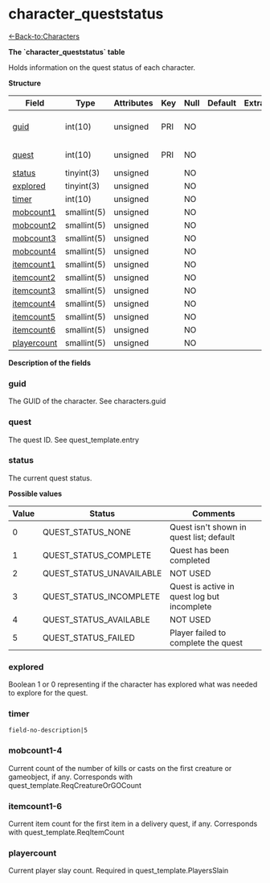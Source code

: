 # character\_queststatus

[<-Back-to:Characters](database-characters.md)

**The \`character\_queststatus\` table**

Holds information on the quest status of each character.

**Structure**

| Field             | Type        | Attributes | Key | Null | Default | Extra | Comment                  |
|-------------------|-------------|------------|-----|------|---------|-------|--------------------------|
| [guid][1]         | int(10)     | unsigned   | PRI | NO   |         |       | Global Unique Identifier |
| [quest][2]        | int(10)     | unsigned   | PRI | NO   |         |       | Quest Identifier         |
| [status][3]       | tinyint(3)  | unsigned   |     | NO   |         |       |                          |
| [explored][4]     | tinyint(3)  | unsigned   |     | NO   |         |       |                          |
| [timer][5]        | int(10)     | unsigned   |     | NO   |         |       |                          |
| [mobcount1][6]    | smallint(5) | unsigned   |     | NO   |         |       |                          |
| [mobcount2][7]    | smallint(5) | unsigned   |     | NO   |         |       |                          |
| [mobcount3][8]    | smallint(5) | unsigned   |     | NO   |         |       |                          |
| [mobcount4][9]    | smallint(5) | unsigned   |     | NO   |         |       |                          |
| [itemcount1][10]  | smallint(5) | unsigned   |     | NO   |         |       |                          |
| [itemcount2][11]  | smallint(5) | unsigned   |     | NO   |         |       |                          |
| [itemcount3][12]  | smallint(5) | unsigned   |     | NO   |         |       |                          |
| [itemcount4][13]  | smallint(5) | unsigned   |     | NO   |         |       |                          |
| [itemcount5][14]  | smallint(5) | unsigned   |     | NO   |         |       |                          |
| [itemcount6][15]  | smallint(5) | unsigned   |     | NO   |         |       |                          |
| [playercount][16] | smallint(5) | unsigned   |     | NO   |         |       |                          |

[1]: #guid
[2]: #quest
[3]: #status
[4]: #explored
[5]: #timer
[6]: #mobcount1
[7]: #mobcount2
[8]: #mobcount3
[9]: #mobcount4
[10]: #itemcount1
[11]: #itemcount2
[12]: #itemcount3
[13]: #itemcount4
[14]: #itemcount5
[15]: #itemcount6
[16]: #playercount

**Description of the fields**

### guid

The GUID of the character. See characters.guid

### quest

The quest ID. See quest\_template.entry

### status

The current quest status.

**Possible values**

| Value | Status                     | Comments                                    |
|-------|----------------------------|---------------------------------------------|
| 0     | QUEST\_STATUS\_NONE        | Quest isn't shown in quest list; default    |
| 1     | QUEST\_STATUS\_COMPLETE    | Quest has been completed                    |
| 2     | QUEST\_STATUS\_UNAVAILABLE | NOT USED                                    |
| 3     | QUEST\_STATUS\_INCOMPLETE  | Quest is active in quest log but incomplete |
| 4     | QUEST\_STATUS\_AVAILABLE   | NOT USED                                    |
| 5     | QUEST\_STATUS\_FAILED      | Player failed to complete the quest         |

### explored

Boolean 1 or 0 representing if the character has explored what was needed to explore for the quest.

### timer

`field-no-description|5`

### mobcount1-4

Current count of the number of kills or casts on the first creature or gameobject, if any. Corresponds with quest\_template.ReqCreatureOrGOCount

### itemcount1-6

Current item count for the first item in a delivery quest, if any. Corresponds with quest\_template.ReqItemCount

### playercount

Current player slay count. Required in quest\_template.PlayersSlain
